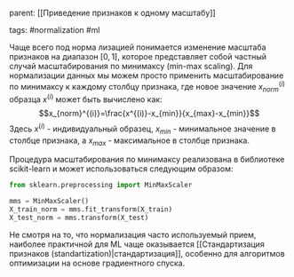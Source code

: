 parent: [[Приведение признаков к одному масштабу]]

tags: #normalization #ml

Чаще всего под норма­ лизацией понимается изменение масштаба признаков на диапазон $[0, 1]$, которое представляет собой частный случай масштабирования по минимаксу (min-max scaling). Для нормализации данных мы можем просто применить масштабирование по минимаксу к каждому столбцу признака, где новое значение $x_{norm}^{(i)}$ образца $х^{(i)}$ может быть вычислено как:
$$x_{norm}^{(i)}=\frac{x^{(i)}-x_{min}}{x_{max}-x_{min}}$$
Здесь $x^{(i)}$ - индивидуальный образец, $x_{min}$ - минимальное значение в столбце признака, а $x_{max}$ - максимальное в столбце признака.

Процедура масштабирования по минимаксу реализована в библиотеке scikit-learn и может использоваться следующим образом:

```python
from sklearn.preprocessing import MinMaxScaler 

mms = MinMaxScaler()
X_train_norm = mms.fit_transform(X_train)
X_test_norm = mms.transform(X_test)
```

Не смотря на то, что нормализация часто используемый прием, наиболее практичной для ML чаще оказывается [[Стандартизация признаков (standartization)|стандартизация]], особенно для алгоритмов оптимизации на основе градиентного спуска.